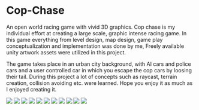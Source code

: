# Cop-Chase
An open world racing game with vivid 3D graphics.
Cop chase is my individual effort at creating a large scale, graphic intense racing game. In this game everything from level design, map design, game play conceptualization and  implementation was done by me, Freely available unity artwork assets were utilized in this project.

The game takes place in an urban city background, with AI cars and police cars and a user controlled car in which you escape the cop cars by loosing their tail.
During this project a lot of concepts such as raycast, terrain creation, collision avoiding etc. were learned.
Hope you enjoy it as much as I enjoyed creating it.

![](https://raw.githubusercontent.com/codedDeath/Cop-Chase/master/Screenshot%20(72).png)
![](https://raw.githubusercontent.com/codedDeath/Cop-Chase/master/Screenshot%20(77).png)
![](https://raw.githubusercontent.com/codedDeath/Cop-Chase/master/Screenshot%20(78).png)
![](https://raw.githubusercontent.com/codedDeath/Cop-Chase/master/Screenshot%20(76).png)
![](https://raw.githubusercontent.com/codedDeath/Cop-Chase/master/Screenshot%20(79).png)
![](https://raw.githubusercontent.com/codedDeath/Cop-Chase/master/Screenshot%20(80).png)
![](https://raw.githubusercontent.com/codedDeath/Cop-Chase/master/Screenshot%20(81).png)
![](https://raw.githubusercontent.com/codedDeath/Cop-Chase/master/Screenshot%20(82).png)
![](https://raw.githubusercontent.com/codedDeath/Cop-Chase/master/Screenshot%20(75).png)
![](https://raw.githubusercontent.com/codedDeath/Cop-Chase/master/Screenshot%20(74).png)
![](https://raw.githubusercontent.com/codedDeath/Cop-Chase/master/Screenshot%20(73).png)
